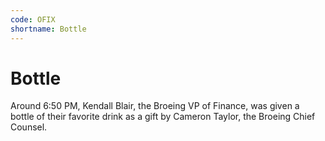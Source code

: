```yaml
---
code: OFIX
shortname: Bottle
---
```


# Bottle

Around 6:50 PM, Kendall Blair, the Broeing VP of Finance, was given a bottle of their favorite drink as a gift by Cameron Taylor, the Broeing Chief Counsel.
